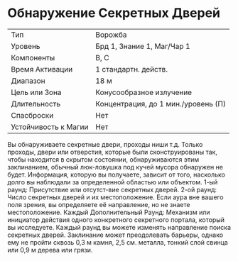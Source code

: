 # Обнаружение Секретных Дверей

|                      |                                     |
| -------------------- | ----------------------------------- |
| Тип                  | Ворожба                             |
| Уровень              | Брд 1, Знание 1, Маг/Чар 1          |
| Компоненты           | В, С                                |
| Время Активации      | 1 стандартн. действ.                |
| Диапазон             | 18 м                                |
| Цель или Зона        | Конусообразное излучение            |
| Длительность         | Концентрация, до 1 мин./уровень (П) |
| Спасброски           | Нет                                 |
| Устойчивость к Магии | Нет                                 |

Вы обнаруживаете секретные двери,  проходы ниши т.д. Только проходы,  двери или отверстия, которые были  сконструированы так, чтобы находится  в скрытом состоянии, обнаруживаются  этим заклинанием, обычный люк-ловушка под кучей мусора обнаружен не  будет. Информация, которую вы получаете, зависит от того, насколько долго  вы наблюдали за определенной областью или объектом.  1-ый раунд: Присутствие или отсутст-вие секретных дверей.  2-ой раунд: Число секретных дверей  и их местоположение. Если аура вне  вашего поля зрения, вы определяете её  направление, но не знаете местоположение.  Каждый Дополнительный Раунд:  Механизм или инициатор действия  одного конкретного секретного портала, который вы исследуете.  Каждый раунд вы можете изменять  направление поиска секретных дверей.  Заклинание может преодолевать барьеры, однако ему не пройти сквозь 0,3  м камня, 2,5 см. металла, тонкий слой  свинца или 0,9 м дерева или грязи.